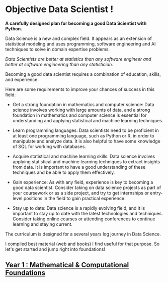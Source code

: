 # Objective Data Scientist !

**A carefully designed plan for becoming a good Data Scientist with Python.**

Data Science is a new and complex field. It appears as an extension of statistical modeling and uses programming, software engineering and AI techniques to solve in domain expertise problems.

*Data Scientists are better at statistics than any software engineer and better at software engineering than any statistician.*

Becoming a good data scientist requires a combination of education, skills, and experience. 

Here are some requirements to improve your chances of success in this field:

- Get a strong foundation in mathematics and computer science: Data science involves working with large amounts of data, and a strong foundation in mathematics and computer science is essential for understanding and applying statistical and machine learning techniques.

- Learn programming languages: Data scientists need to be proficient in at least one programming language, such as Python or R, in order to manipulate and analyze data. It is also helpful to have some knowledge of SQL for working with databases.

- Acquire statistical and machine learning skills: Data science involves applying statistical and machine learning techniques to extract insights from data. It is important to have a good understanding of these techniques and be able to apply them effectively.

- Gain experience: As with any field, experience is key to becoming a good data scientist. Consider taking on data science projects as part of your coursework or as a side project, and try to get internships or entry-level positions in the field to gain practical experience.

- Stay up to date: Data science is a rapidly evolving field, and it is important to stay up to date with the latest technologies and techniques. Consider taking online courses or attending conferences to continue learning and staying current.

The curriculum is designed for a several years log journey in Data Science. 

I compiled best material (web and books) I find useful for that purpose. So let's get started and jump right into foundations!

## [Year 1 : Mathematical & Computational Foundations]()
